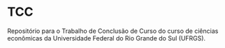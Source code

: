# TCC
Repositório para o Trabalho de Conclusão de Curso do curso de ciências econômicas da Universidade Federal do Rio Grande do Sul (UFRGS).
